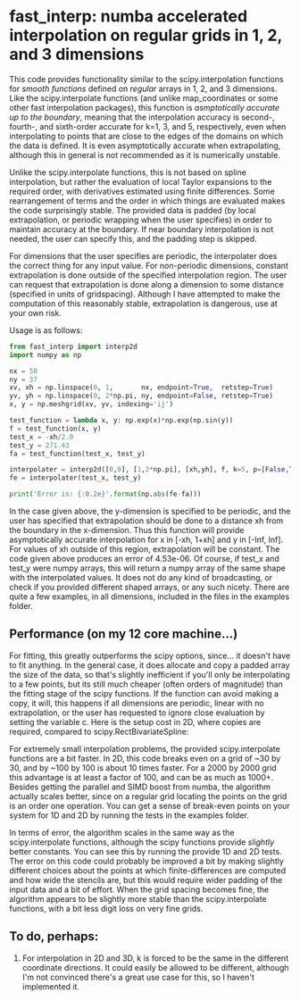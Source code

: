 # fast_interp: numba accelerated interpolation on regular grids in 1, 2, and 3 dimensions

This code provides functionality similar to the scipy.interpolation functions for *smooth functions* defined on *regular* arrays in 1, 2, and 3 dimensions. Like the scipy.interpolate functions (and unlike map_coordinates or some other fast interpolation packages), this function is *asmptotically accurate up to the boundary*, meaning that the interpolation accuracy is second-, fourth-, and sixth-order accurate for k=1, 3, and 5, respectively, even when interpolating to points that are close to the edges of the domains on which the data is defined. It is even asymptotically accurate when extrapolating, although this in general is not recommended as it is numerically unstable.

Unlike the scipy.interpolate functions, this is not based on spline interpolation, but rather the evaluation of local Taylor expansions to the required order, with derivatives estimated using finite differences. Some rearrangement of terms and the order in which things are evaluated makes the code surprisingly stable. The provided data is padded (by local extrapolation, or periodic wrapping when the user specifies) in order to maintain accuracy at the boundary. If near boundary interpolation is not needed, the user can specify this, and the padding step is skipped.

For dimensions that the user specifies are periodic, the interpolater does the correct thing for any input value. For non-periodic dimensions, constant extrapolation is done outside of the specified interpolation region. The user can request that extrapolation is done along a dimension to some distance (specified in units of gridspacing). Although I have attempted to make the computation of this reasonably stable, extrapolation is dangerous, use at your own risk.

Usage is as follows:

```python
from fast_interp import interp2d
import numpy as np

nx = 50
ny = 37
xv, xh = np.linspace(0, 1,       nx, endpoint=True,  retstep=True)
yv, yh = np.linspace(0, 2*np.pi, ny, endpoint=False, retstep=True)
x, y = np.meshgrid(xv, yv, indexing='ij')

test_function = lambda x, y: np.exp(x)*np.exp(np.sin(y))
f = test_function(x, y)
test_x = -xh/2.0
test_y = 271.43
fa = test_function(test_x, test_y)

interpolater = interp2d([0,0], [1,2*np.pi], [xh,yh], f, k=5, p=[False,True], e=[1,0])
fe = interpolater(test_x, test_y)

print('Error is: {:0.2e}'.format(np.abs(fe-fa)))
```

In the case given above, the y-dimension is specified to be periodic, and the user has specified that extrapolation should be done to a distance xh from the boundary in the x-dimension. Thus this function will provide asymptotically accurate interpolation for x in [-xh, 1+xh] and y in [-Inf, Inf]. For values of xh outside of this region, extrapolation will be constant. The code given above produces an error of 4.53e-06. Of course, if test_x and test_y were numpy arrays, this will return a numpy array of the same shape with the interpolated values. It does not do any kind of broadcasting, or check if you provided different shaped arrays, or any such nicety. There are quite a few examples, in all dimensions, included in the files in the examples folder.

## Performance (on my 12 core machine...)

For fitting, this greatly outperforms the scipy options, since... it doesn't have to fit anything. In the general case, it does allocate and copy a padded array the size of the data, so that's slightly inefficient if you'll only be interpolating to a few points, but its still much cheaper (often orders of magnitude) than the fitting stage of the scipy functions. If the function can avoid making a copy, it will, this happens if all dimensions are periodic, linear with no extrapolation, or the user has requested to ignore close evaluation by setting the variable c. Here is the setup cost in 2D, where copies are required, compared to scipy.RectBivariateSpline:



For extremely small interpolation problems, the provided scipy.interpolate functions are a bit faster. In 2D, this code breaks even on a grid of ~30 by 30, and by ~100 by 100 is about 10 times faster. For a 2000 by 2000 grid this advantage is at least a factor of 100, and can be as much as 1000+. Besides getting the parallel and SIMD boost from numba, the algorithm actually scales better, since on a regular grid locating the points on the grid is an order one operation. You can get a sense of break-even points on your system for 1D and 2D by running the tests in the examples folder.

In terms of error, the algorithm scales in the same way as the scipy.interpolate functions, although the scipy functions provide *slightly* better constants. You can see this by running the provide 1D and 2D tests. The error on this code could probably be improved a bit by making slightly different choices about the points at which finite-differences are computed and how wide the stencils are, but this would require wider padding of the input data and a bit of effort. When the grid spacing becomes fine, the algorithm appears to be slightly more stable than the scipy.interpolate functions, with a bit less digit loss on very fine grids.

## To do, perhaps:

1. For interpolation in 2D and 3D, k is forced to be the same in the different coordinate directions. It could easily be allowed to be different, although I'm not convinced there's a great use case for this, so I haven't implemented it.

